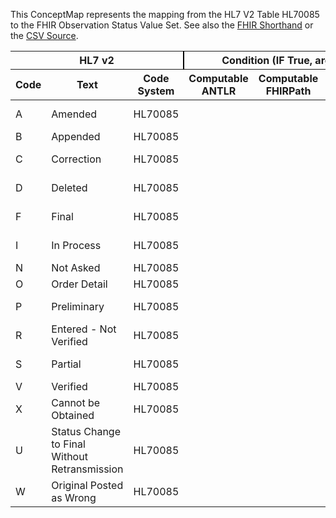 
This ConceptMap represents the mapping from the HL7 V2 Table HL70085 to the FHIR Observation Status Value Set. See also the <a href='https://github.com/HL7/v2-to-fhir/blob/master/tank/Table HL70085 to Observation Status.fsh'>FHIR Shorthand</a> or the <a href='https://github.com/HL7/v2-to-fhir/blob/master/mappings/codesystems/HL7 Concept Map_ ObservationStatus - Sheet1.csv'>CSV Source</a>.
<table class='grid'><thead>
<tr><th colspan='3' style='border-right: 2px solid black;'>HL7 v2</th><th colspan='3' style='border-right: 2px solid black;'>Condition (IF True, args)</th><th colspan='4'>HL7 FHIR</th><th rowspan='2'>Comments</th></tr>
<tr><th>Code</th><th>Text</th><th>Code System</th><th>Computable ANTLR</th><th>Computable FHIRPath</th><th>Narrative</th><th>Code</th><th>Proposed Extension</th><th>Display</th><th>Code System</th></tr></thead>
<tbody>
<tr><td>A</td><td>Amended </td><td style='border-right: 2px'>HL70085</td><td></td><td></td><td style='border-right: 2px'></td><td>ammended</td><td></td><td>Ammended</td><td><a href='https://hl7.org/fhir/R4/codesystem-observation-status.html'>http://hl7.org/fhir/observation-status</a></td><td></td></tr>
<tr><td>B</td><td>Appended </td><td style='border-right: 2px'>HL70085</td><td></td><td></td><td style='border-right: 2px'></td><td></td><td></td><td></td><td></td><td></td></tr>
<tr><td>C</td><td>Correction </td><td style='border-right: 2px'>HL70085</td><td></td><td></td><td style='border-right: 2px'></td><td>corrected</td><td></td><td>Corrected</td><td><a href='https://hl7.org/fhir/R4/codesystem-observation-status.html'>http://hl7.org/fhir/observation-status</a></td><td></td></tr>
<tr><td>D</td><td>Deleted</td><td style='border-right: 2px'>HL70085</td><td></td><td></td><td style='border-right: 2px'></td><td>entered-in-error</td><td></td><td>Entered in Error</td><td><a href='https://hl7.org/fhir/R4/codesystem-observation-status.html'>http://hl7.org/fhir/observation-status</a></td><td></td></tr>
<tr><td>F</td><td>Final</td><td style='border-right: 2px'>HL70085</td><td></td><td></td><td style='border-right: 2px'></td><td>final</td><td></td><td>Final</td><td><a href='https://hl7.org/fhir/R4/codesystem-observation-status.html'>http://hl7.org/fhir/observation-status</a></td><td></td></tr>
<tr><td>I</td><td>In Process</td><td style='border-right: 2px'>HL70085</td><td></td><td></td><td style='border-right: 2px'></td><td></td><td>registered??</td><td>Registered</td><td><a href='https://hl7.org/fhir/R4/codesystem-observation-status.html'>http://hl7.org/fhir/observation-status</a></td><td></td></tr>
<tr><td>N</td><td>Not Asked</td><td style='border-right: 2px'>HL70085</td><td></td><td></td><td style='border-right: 2px'></td><td></td><td></td><td></td><td></td><td></td></tr>
<tr><td>O</td><td>Order Detail</td><td style='border-right: 2px'>HL70085</td><td></td><td></td><td style='border-right: 2px'></td><td></td><td></td><td></td><td></td><td></td></tr>
<tr><td>P</td><td>Preliminary</td><td style='border-right: 2px'>HL70085</td><td></td><td></td><td style='border-right: 2px'></td><td>preliminary</td><td></td><td>Preliminary</td><td><a href='https://hl7.org/fhir/R4/codesystem-observation-status.html'>http://hl7.org/fhir/observation-status</a></td><td></td></tr>
<tr><td>R</td><td>Entered - Not Verified</td><td style='border-right: 2px'>HL70085</td><td></td><td></td><td style='border-right: 2px'></td><td></td><td></td><td></td><td></td><td></td></tr>
<tr><td>S</td><td>Partial</td><td style='border-right: 2px'>HL70085</td><td></td><td></td><td style='border-right: 2px'></td><td>preliminary</td><td></td><td>Preliminary</td><td><a href='https://hl7.org/fhir/R4/codesystem-observation-status.html'>http://hl7.org/fhir/observation-status</a></td><td></td></tr>
<tr><td>V</td><td>Verified</td><td style='border-right: 2px'>HL70085</td><td></td><td></td><td style='border-right: 2px'></td><td></td><td></td><td></td><td></td><td></td></tr>
<tr><td>X</td><td>Cannot be Obtained</td><td style='border-right: 2px'>HL70085</td><td></td><td></td><td style='border-right: 2px'></td><td></td><td></td><td></td><td></td><td></td></tr>
<tr><td>U</td><td>Status Change to Final Without Retransmission</td><td style='border-right: 2px'>HL70085</td><td></td><td></td><td style='border-right: 2px'></td><td></td><td></td><td></td><td></td><td></td></tr>
<tr><td>W</td><td>Original Posted as Wrong</td><td style='border-right: 2px'>HL70085</td><td></td><td></td><td style='border-right: 2px'></td><td>entered-in-error</td><td></td><td>Entered in Error</td><td><a href='https://hl7.org/fhir/R4/codesystem-observation-status.html'>http://hl7.org/fhir/observation-status</a></td><td></td></tr>
</tbody></table>
